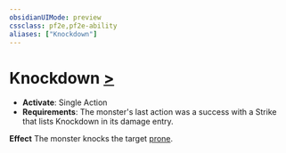 ```yaml
---
obsidianUIMode: preview
cssclass: pf2e,pf2e-ability
aliases: ["Knockdown"]
---
```

# Knockdown [>](rules/core-rulebook/chapter-9-playing-the-game.md#Actions "Single Action")

- **Activate**: Single Action
- **Requirements**: The monster's last action was a success with a Strike that lists Knockdown in its damage entry.

**Effect** The monster knocks the target [prone](rules/conditions.md#Prone).